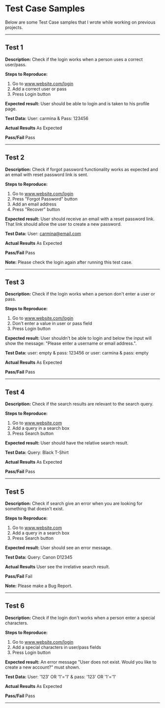 # Test Case Samples

Below are some Test Case samples that I wrote while working on previous projects.

----------------
## Test 1
**Description:**
Check if the login works when a person uses a correct user/pass.

**Steps to Reproduce:**
1. Go to www.website.com/login
2. Add a correct user or pass
3. Press Login button

**Expected result:**
User should be able to login and is taken to his profile page.

**Test Data:**
User: carmina & Pass: 123456

**Actual Results**
As Expected

**Pass/Fail**
Pass

----------------
## Test 2
**Description:**
Check if forgot password functionality works as expected and an email with reset password link is sent.

**Steps to Reproduce:**
1. Go to www.website.com/login
2. Press "Forgot Password" button
3. Add an email address
4. Press "Recover" button

**Expected result:**
User should receive an email with a reset password link. That link should allow the user to create a new password.

**Test Data:**
User: carmina@email.com

**Actual Results**
As Expected

**Pass/Fail**
Pass

**Note:**
Please check the login again after running this test case.


----------------
## Test 3
**Description:**
Check if the login works when a person don't enter a user or pass.

**Steps to Reproduce:**
1. Go to www.website.com/login
2. Don't enter a value in user or pass field
4. Press Login button

**Expected result:**
User shouldn't be able to login and below the input will show the message: "Please enter a username or email address.". 

**Test Data:**
user: empty & pass: 123456 or user: carmina & pass: empty

**Actual Results**
As Expected

**Pass/Fail**
Pass

-------------------------------

## Test 4
**Description:**
Check if the search results are relevant to the search query.

**Steps to Reproduce:**
1. Go to www.website.com
2. Add a query in a search box
3. Press Search button

**Expected result:**
User should have the relative search result.

**Test Data:**
Query: Black T-Shirt

**Actual Results**
As Expected

**Pass/Fail**
Pass

---------------------------------------

## Test 5
**Description:**
Check if search give an error when you are looking for something that doesn't exist.

**Steps to Reproduce:**
1. Go to www.website.com
2. Add a query in a search box
3. Press Search button

**Expected result:**
User should see an error message.

**Test Data:**
Query: Canon D12345

**Actual Results**
User see the irrelative search result.

**Pass/Fail**
Fail

**Note:**
Please make a Bug Report.

---------------------------------------

## Test 6
**Description:**
Check if the login don't works when a person enter a special characters.

**Steps to Reproduce:**
1. Go to www.website.com/login
2. Add a special characters in user/pass fields
3. Press Login button

**Expected result:**
An error message "User does not exist. Would you like to create a new account?" must shown.

**Test Data:**
User: '123' OR '1'='1' & pass: '123' OR '1'='1'

**Actual Results**
As Expected

**Pass/Fail**
Pass

-----------------------------------
